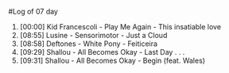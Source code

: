 #Log of 07 day

1. [00:00] Kid Francescoli - Play Me Again - This insatiable love
1. [08:55] Lusine - Sensorimotor - Just a Cloud
1. [08:58] Deftones - White Pony - Feiticeira
1. [09:29] Shallou - All Becomes Okay - Last Day . . .
1. [09:31] Shallou - All Becomes Okay - Begin (feat. Wales)
